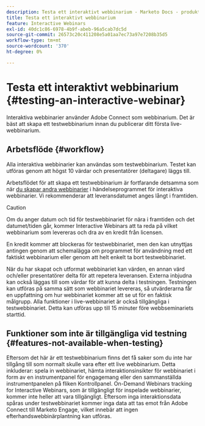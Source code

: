 ```yaml
---
description: Testa ett interaktivt webbinarium - Marketo Docs - produktdokumentation
title: Testa ett interaktivt webbinarium
feature: Interactive Webinars
exl-id: 40dc1c86-6978-4b9f-abeb-96a5cab7dc5d
source-git-commit: 26573c20c411208e5a01aa7ec73a97e7208b35d5
workflow-type: tm+mt
source-wordcount: '370'
ht-degree: 0%

---
```


# Testa ett interaktivt webbinarium {#testing-an-interactive-webinar}

Interaktiva webbinarier använder Adobe Connect som webbinarium. Det är bäst att skapa ett testwebbinarium innan du publicerar ditt första live-webbinarium.

## Arbetsflöde {#workflow}

Alla interaktiva webbinarier kan användas som testwebbinarium. Testet kan utföras genom att högst 10 värdar och presentatörer (deltagare) läggs till.

Arbetsflödet för att skapa ett testwebbinarium är fortfarande detsamma som när [du skapar andra webbinarier](/help/marketo/product-docs/demand-generation/events/interactive-webinars/create-an-interactive-webinar.md) i händelseprogrammet för interaktiva webbinarier. Vi rekommenderar att leveransdatumet anges långt i framtiden.

>[!CAUTION]
>
>Om du anger datum och tid för testwebbinariet för nära i framtiden och det datumet/tiden går, kommer Interactive Webinars att ta reda på vilket webbinarium som levereras och dra av en kredit från licensen.

En kredit kommer att blockeras för testwebbinariet, men den kan utnyttjas antingen genom att schemalägga om programmet för användning med ett faktiskt webbinarium eller genom att helt enkelt ta bort testwebbinariet.

När du har skapat och utformat webbinariet kan värden, en annan värd och/eller presentatörer delta för att repetera leveransen. Externa inbjudna kan också läggas till som värdar för att kunna delta i testningen. Testningen kan utföras på samma sätt som webbinariet levereras, så utvärderarna får en uppfattning om hur webbinariet kommer att se ut för en faktisk målgrupp. Alla funktioner i live-webbinariet är också tillgängliga i testwebbinariet. Detta kan utföras upp till 15 minuter före webbseminariets starttid.

## Funktioner som inte är tillgängliga vid testning {#features-not-available-when-testing}

Eftersom det här är ett testwebbinarium finns det få saker som du inte har tillgång till som normalt skulle vara efter ett live webbinarium. Detta inkluderar: spela in webbinariet, hämta interaktionsinsikter för webbinariet i form av en instrumentpanel för engagemang eller den sammanställda instrumentpanelen på fliken Kontrollpanel. On-Demand Webinars tracking for Interactive Webinars, som är tillgängligt för inspelade webbinarier, kommer inte heller att vara tillgängligt. Eftersom inga interaktionsdata spåras under testwebbinariet kommer inga data att tas emot från Adobe Connect till Marketo Engage, vilket innebär att ingen efterhandswebbinärplantning kan utföras.
